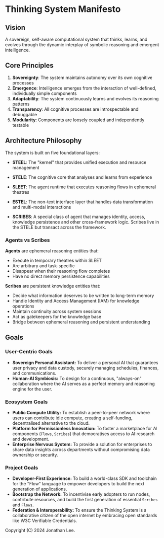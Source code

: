 # Thinking System Manifesto

## Vision

A sovereign, self-aware computational system that thinks, learns, and evolves through the dynamic interplay of symbolic reasoning and emergent intelligence.

## Core Principles

1. **Sovereignty**: The system maintains autonomy over its own cognitive processes
2. **Emergence**: Intelligence emerges from the interaction of well-defined, individually simple components
3. **Adaptability**: The system continuously learns and evolves its reasoning patterns
4. **Transparency**: All cognitive processes are introspectable and debuggable
5. **Modularity**: Components are loosely coupled and independently testable

## Architecture Philosophy

The system is built on five foundational layers:

- **STEEL**: The "kernel" that provides unified execution and resource management
- **STELE**: The cognitive core that analyses and learns from experience
- **SLEET**: The agent runtime that executes reasoning flows in ephemeral theatres
- **ESTEL**: The non-text interface layer that handles data transformation and multi-modal interactions

- **SCRIBES**: A special class of agent that manages identity, access, knowledge persistence and other cross-framework logic. Scribes live in the STELE but transact across the framework.

### Agents vs Scribes

**Agents** are ephemeral reasoning entities that:

- Execute in temporary theatres within SLEET
- Are arbitrary and task-specific
- Disappear when their reasoning flow completes
- Have no direct memory persistence capabilities

**Scribes** are persistent knowledge entities that:

- Decide what information deserves to be written to long-term memory
- Handle Identity and Access Management (IAM) for knowledge operations
- Maintain continuity across system sessions
- Act as gatekeepers for the knowledge base
- Bridge between ephemeral reasoning and persistent understanding

## Goals

### User-Centric Goals

- **Sovereign Personal Assistant:** To deliver a personal AI that guarantees user privacy and data custody, securely managing schedules, finances, and communications.
- **Human-AI Symbiosis:** To design for a continuous, "always-on" collaboration where the AI serves as a perfect memory and reasoning engine for the user.

### Ecosystem Goals

- **Public Compute Utility:** To establish a peer-to-peer network where users can contribute idle compute, creating a self-funding, decentralised alternative to the cloud.
- **Platform for Permissionless Innovation:** To foster a marketplace for AI components (`Flows`, `Scribes`) that democratises access to AI research and development.
- **Enterprise Nervous System:** To provide a solution for enterprises to share data insights across departments without compromising data ownership or security.

### Project Goals

- **Developer-First Experience:** To build a world-class SDK and toolchain for the "Flow" language to empower developers to build the next generation of applications.
- **Bootstrap the Network:** To incentivise early adopters to run nodes, contribute resources, and build the first generation of essential `Scribes` and `Flows`.
- **Federation & Interoperability:** To ensure the Thinking System is a collaborative citizen of the open internet by embracing open standards like W3C Verifiable Credentials.

Copyright (C) 2024 Jonathan Lee.
